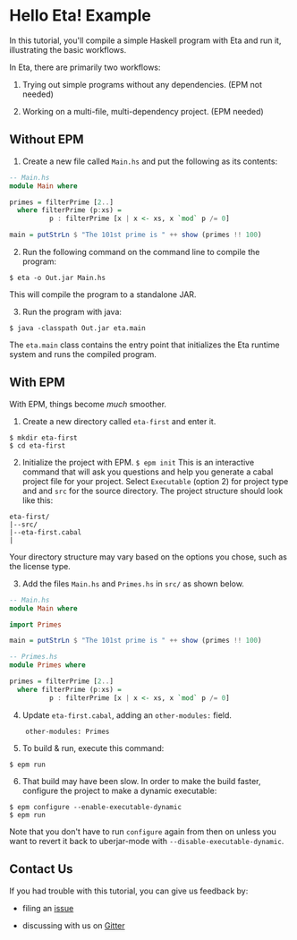# Hello Eta! Example

In this tutorial, you'll compile a simple Haskell program with Eta and run it, illustrating the basic workflows.

In Eta, there are primarily two workflows:

1. Trying out simple programs without any dependencies. (EPM not needed)

2. Working on a multi-file, multi-dependency project. (EPM needed)

## Without EPM

1. Create a new file called `Main.hs` and put the following as its contents:
  ```haskell
  -- Main.hs
  module Main where
  
  primes = filterPrime [2..]
    where filterPrime (p:xs) =
            p : filterPrime [x | x <- xs, x `mod` p /= 0]

  main = putStrLn $ "The 101st prime is " ++ show (primes !! 100)
  ```

2. Run the following command on the command line to compile the program:

  ```$ eta -o Out.jar Main.hs```

  This will compile the program to a standalone JAR.

3. Run the program with java:

  ```$ java -classpath Out.jar eta.main```

  The `eta.main` class contains the entry point that initializes the Eta runtime system and runs the compiled program.

## With EPM

With EPM, things become *much* smoother.

1. Create a new directory called `eta-first` and enter it.
  ```
  $ mkdir eta-first
  $ cd eta-first
  ```

2. Initialize the project with EPM.
  ```$ epm init```
  This is an interactive command that will ask you questions and help you generate a cabal project file for your project. Select `Executable` (option 2) for project type and and `src` for the source directory. The project structure should look like this:
  ```
  eta-first/
  |--src/
  |--eta-first.cabal
  |
  ```
  Your directory structure may vary based on the options you chose, such as the license type.

3. Add the files `Main.hs` and `Primes.hs` in `src/` as shown below.
  ```haskell
  -- Main.hs
  module Main where

  import Primes

  main = putStrLn $ "The 101st prime is " ++ show (primes !! 100)
  ```

  ```haskell
  -- Primes.hs
  module Primes where

  primes = filterPrime [2..]
    where filterPrime (p:xs) =
            p : filterPrime [x | x <- xs, x `mod` p /= 0]
  ```
4. Update `eta-first.cabal`, adding an `other-modules:` field.

  ```    other-modules: Primes```

5. To build & run, execute this command:

  ```$ epm run```

6. That build may have been slow. In order to make the build faster, configure the project to make a dynamic executable:

  ```
  $ epm configure --enable-executable-dynamic
  $ epm run
  ```
  Note that you don't have to run `configure` again from then on unless you want to revert it back to uberjar-mode with `--disable-executable-dynamic`.

## Contact Us

If you had trouble with this tutorial, you can give us feedback by:

- filing an [issue](https://github.com/typelead/eta-examples/issues/new)

- discussing with us on [Gitter](https://gitter.im/typelead/eta) 
